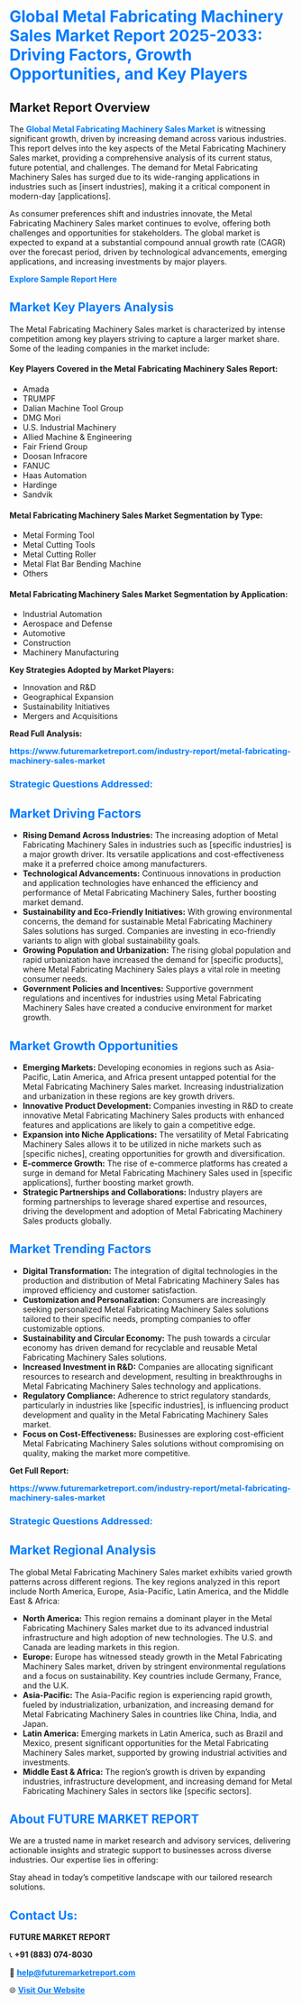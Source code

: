<h1 style="color: #007BFF;">Global Metal Fabricating Machinery Sales Market Report 2025-2033: Driving Factors, Growth Opportunities, and Key Players</h1>

<section id="overview">
<h2>Market Report Overview</h2>
<p>The <a href="https://www.futuremarketreport.com/industry-report/metal-fabricating-machinery-sales-market" style="color: #007BFF; text-decoration: none;"><strong>Global Metal Fabricating Machinery Sales Market</strong></a> is witnessing significant growth, driven by increasing demand across various industries. This report delves into the key aspects of the Metal Fabricating Machinery Sales market, providing a comprehensive analysis of its current status, future potential, and challenges. The demand for Metal Fabricating Machinery Sales has surged due to its wide-ranging applications in industries such as [insert industries], making it a critical component in modern-day [applications].</p>
<p>As consumer preferences shift and industries innovate, the Metal Fabricating Machinery Sales market continues to evolve, offering both challenges and opportunities for stakeholders. The global market is expected to expand at a substantial compound annual growth rate (CAGR) over the forecast period, driven by technological advancements, emerging applications, and increasing investments by major players.</p>
</section>

<section id="overview">
<p><a href="https://www.futuremarketreport.com/request-sample/reportId=104532" style="color: #007BFF; text-decoration: none;"><strong>Explore Sample Report Here</strong></a></p>
</section>

<section id="key-players">
<h2 style="color: #007BFF;">Market Key Players Analysis</h2>
<p>The Metal Fabricating Machinery Sales market is characterized by intense competition among key players striving to capture a larger market share. Some of the leading companies in the market include:</p>
<h4>Key Players Covered in the Metal Fabricating Machinery Sales Report:</h4>
<ul><li>Amada</li><li>TRUMPF</li><li>Dalian Machine Tool Group</li><li>DMG Mori</li><li>U.S. Industrial Machinery</li><li>Allied Machine &amp; Engineering</li><li>Fair Friend Group</li><li>Doosan Infracore</li><li>FANUC</li><li>Haas Automation</li><li>Hardinge</li><li>Sandvik</li></ul>
<h4>Metal Fabricating Machinery Sales Market Segmentation by Type:</h4>
<ul><li>Metal Forming Tool</li><li>Metal Cutting Tools</li><li>Metal Cutting Roller</li><li>Metal Flat Bar Bending Machine</li><li>Others</li></ul>

<h4>Metal Fabricating Machinery Sales Market Segmentation by Application:</h4>
<ul><li>Industrial Automation</li><li>Aerospace and Defense</li><li>Automotive</li><li>Construction</li><li>Machinery Manufacturing</li></ul>
<p><strong>Key Strategies Adopted by Market Players:</strong></p>
<ul>
<li>Innovation and R&D</li>
<li>Geographical Expansion</li>
<li>Sustainability Initiatives</li>
<li>Mergers and Acquisitions</li>
</ul>
</section>

<section>
<p><strong>Read Full Analysis: </strong></p><a href="https://www.futuremarketreport.com/industry-report/metal-fabricating-machinery-sales-market" style="color: #007BFF; text-decoration: none;"><strong>https://www.futuremarketreport.com/industry-report/metal-fabricating-machinery-sales-market</strong></a>
<h3 style="color: #007BFF;">Strategic Questions Addressed:</h3>
</section>

<section id="driving-factors">
<h2 style="color: #007BFF;">Market Driving Factors</h2>
<ul>
<li><strong>Rising Demand Across Industries:</strong> The increasing adoption of Metal Fabricating Machinery Sales in industries such as [specific industries] is a major growth driver. Its versatile applications and cost-effectiveness make it a preferred choice among manufacturers.</li>
<li><strong>Technological Advancements:</strong> Continuous innovations in production and application technologies have enhanced the efficiency and performance of Metal Fabricating Machinery Sales, further boosting market demand.</li>
<li><strong>Sustainability and Eco-Friendly Initiatives:</strong> With growing environmental concerns, the demand for sustainable Metal Fabricating Machinery Sales solutions has surged. Companies are investing in eco-friendly variants to align with global sustainability goals.</li>
<li><strong>Growing Population and Urbanization:</strong> The rising global population and rapid urbanization have increased the demand for [specific products], where Metal Fabricating Machinery Sales plays a vital role in meeting consumer needs.</li>
<li><strong>Government Policies and Incentives:</strong> Supportive government regulations and incentives for industries using Metal Fabricating Machinery Sales have created a conducive environment for market growth.</li>
</ul>
</section>

<section id="growth-opportunities">
<h2 style="color: #007BFF;">Market Growth Opportunities</h2>
<ul>
<li><strong>Emerging Markets:</strong> Developing economies in regions such as Asia-Pacific, Latin America, and Africa present untapped potential for the Metal Fabricating Machinery Sales market. Increasing industrialization and urbanization in these regions are key growth drivers.</li>
<li><strong>Innovative Product Development:</strong> Companies investing in R&D to create innovative Metal Fabricating Machinery Sales products with enhanced features and applications are likely to gain a competitive edge.</li>
<li><strong>Expansion into Niche Applications:</strong> The versatility of Metal Fabricating Machinery Sales allows it to be utilized in niche markets such as [specific niches], creating opportunities for growth and diversification.</li>
<li><strong>E-commerce Growth:</strong> The rise of e-commerce platforms has created a surge in demand for Metal Fabricating Machinery Sales used in [specific applications], further boosting market growth.</li>
<li><strong>Strategic Partnerships and Collaborations:</strong> Industry players are forming partnerships to leverage shared expertise and resources, driving the development and adoption of Metal Fabricating Machinery Sales products globally.</li>
</ul>
</section>

<section id="trending-factors">
<h2 style="color: #007BFF;">Market Trending Factors</h2>
<ul>
<li><strong>Digital Transformation:</strong> The integration of digital technologies in the production and distribution of Metal Fabricating Machinery Sales has improved efficiency and customer satisfaction.</li>
<li><strong>Customization and Personalization:</strong> Consumers are increasingly seeking personalized Metal Fabricating Machinery Sales solutions tailored to their specific needs, prompting companies to offer customizable options.</li>
<li><strong>Sustainability and Circular Economy:</strong> The push towards a circular economy has driven demand for recyclable and reusable Metal Fabricating Machinery Sales solutions.</li>
<li><strong>Increased Investment in R&D:</strong> Companies are allocating significant resources to research and development, resulting in breakthroughs in Metal Fabricating Machinery Sales technology and applications.</li>
<li><strong>Regulatory Compliance:</strong> Adherence to strict regulatory standards, particularly in industries like [specific industries], is influencing product development and quality in the Metal Fabricating Machinery Sales market.</li>
<li><strong>Focus on Cost-Effectiveness:</strong> Businesses are exploring cost-efficient Metal Fabricating Machinery Sales solutions without compromising on quality, making the market more competitive.</li>
</ul>
</section>

<section>
<p><strong>Get Full Report: </strong></p><a href="https://www.futuremarketreport.com/industry-report/metal-fabricating-machinery-sales-market" style="color: #007BFF; text-decoration: none;"><strong>https://www.futuremarketreport.com/industry-report/metal-fabricating-machinery-sales-market</strong></a>
<h3 style="color: #007BFF;">Strategic Questions Addressed:</h3>
</section>


<section id="regional-analysis">
<h2 style="color: #007BFF;">Market Regional Analysis</h2>
<p>The global Metal Fabricating Machinery Sales market exhibits varied growth patterns across different regions. The key regions analyzed in this report include North America, Europe, Asia-Pacific, Latin America, and the Middle East & Africa:</p>
<ul>
<li><strong>North America:</strong> This region remains a dominant player in the Metal Fabricating Machinery Sales market due to its advanced industrial infrastructure and high adoption of new technologies. The U.S. and Canada are leading markets in this region.</li>
<li><strong>Europe:</strong> Europe has witnessed steady growth in the Metal Fabricating Machinery Sales market, driven by stringent environmental regulations and a focus on sustainability. Key countries include Germany, France, and the U.K.</li>
<li><strong>Asia-Pacific:</strong> The Asia-Pacific region is experiencing rapid growth, fueled by industrialization, urbanization, and increasing demand for Metal Fabricating Machinery Sales in countries like China, India, and Japan.</li>
<li><strong>Latin America:</strong> Emerging markets in Latin America, such as Brazil and Mexico, present significant opportunities for the Metal Fabricating Machinery Sales market, supported by growing industrial activities and investments.</li>
<li><strong>Middle East & Africa:</strong> The region’s growth is driven by expanding industries, infrastructure development, and increasing demand for Metal Fabricating Machinery Sales in sectors like [specific sectors].</li>
</ul>
</section>

<footer>
<h2 style="color: #007BFF;">About FUTURE MARKET REPORT</h2>
<p>We are a trusted name in market research and advisory services, delivering actionable insights and strategic support to businesses across diverse industries. Our expertise lies in offering:</p>

<p>Stay ahead in today’s competitive landscape with our tailored research solutions.</p>

<h2 style="color: #007BFF;">Contact Us:</h2>
<p><strong>FUTURE MARKET REPORT</strong></p>
<p>📞 <strong>+91 (883) 074-8030</strong></p>
<p>📧 <strong><a href="mailto:help@futuremarketreport.com" style="color: #007BFF;">help@futuremarketreport.com</a></strong></p>
<p>🌐 <strong><a href="https://www.futuremarketreport.com/" style="color: #007BFF;">Visit Our Website</a></strong></p>
</footer>